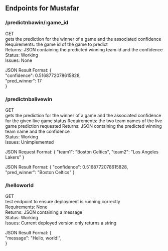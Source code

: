 ## Endpoints for Mustafar

### /predictnbawin/:game_id

GET  
gets the prediction for the winner of a game and the associated confidence  
Requirements: the game id of the game to predict  
Returns: JSON containing the predicted winning team id and the confidence  
Status: Working   
Issues: None

JSON Result Format:
{  
    "confidence": 0.5168772078615828,  
    "pred_winner": 17  
}

### /predictnbalivewin
GET  
gets the prediction for the winner of a game and the associated confidence for the given live game status
Requirements: the two team names of the live game prediction requested
Returns: JSON containing the predicted winning team name and the confidence  
Status: Working   
Issues: Unimplemented

JSON Request Format:
{
    "team1": "Boston Celtics",
    "team2": "Los Angeles Lakers"
}

JSON Result Format:
{
    "confidence": 0.5168772078615828,  
    "pred_winner": "Boston Celtics"
}

### /helloworld

GET  
test endpoint to ensure deployment is running correctly  
Requirements: None  
Returns: JSON containing a message  
Status: Working  
Issues: Current deployed version only returns a string  

JSON Result Format:
{  
    "message": "Hello, world!",  
}